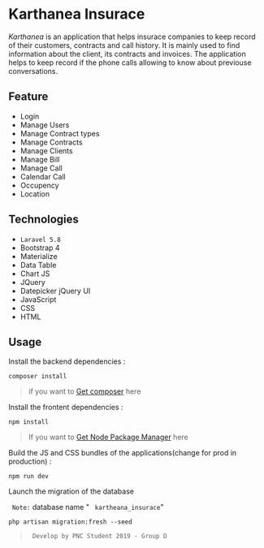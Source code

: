 # Karthanea Insurace  
*Karthanea* is an application that helps insurace companies to keep record of their customers, contracts and call history. It is mainly used to find information about the client, its contracts and invoices. The application helps to keep record if the phone calls allowing to know about previouse conversations.
## Feature
   - Login 
   - Manage Users
   - Manage Contract types
   - Manage Contracts
   - Manage Clients
   - Manage Bill
   - Manage Call
   - Calendar Call
   - Occupency
   - Location 

   
   
## Technologies 
  - `Laravel 5.8`
  - Bootstrap 4
  - Materialize
  - Data Table
  - Chart JS
  - JQuery
  - Datepicker jQuery UI
  - JavaScript
  - CSS
  - HTML

## Usage
Install the backend dependencies :

```
composer install
```
>if you want to  [Get composer](http://www.getcomposer.org) here


Install the frontent dependencies :

```
npm install
```

>If you want to [Get Node Package Manager](https://nodejs.org/en/) here

Build the JS and CSS bundles of the applications(change for prod in production) : 

```
npm run dev
```
Launch the migration of the database

` Note:` database name " ` kartheana_insurace`"

```
php artisan migration:fresh --seed

```

> ` Develop by PNC Student 2019 - Group D`